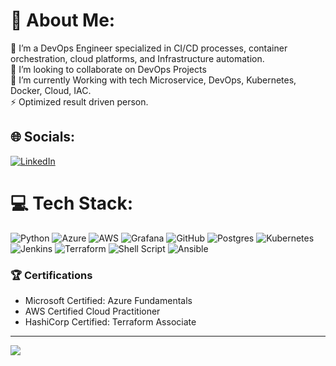 # 💫 About Me:
🔭 I’m a DevOps Engineer specialized in CI/CD processes, container orchestration, cloud platforms, and Infrastructure automation. <br>👯 I’m looking to collaborate on DevOps Projects<br>🌱 I’m currently Working with tech Microservice, DevOps, Kubernetes, Docker, Cloud, IAC.<br>⚡ Optimized result driven person.


## 🌐 Socials:
[![LinkedIn](https://img.shields.io/badge/LinkedIn-%230077B5.svg?logo=linkedin&logoColor=white)](https://linkedin.com/in/vignesh2608) 

# 💻 Tech Stack:
![Python](https://img.shields.io/badge/python-3670A0?style=for-the-badge&logo=python&logoColor=ffdd54)
![Azure](https://img.shields.io/badge/azure-%230072C6.svg?style=for-the-badge&logo=microsoftazure&logoColor=white)
![AWS](https://img.shields.io/badge/AWS-%23FF9900.svg?style=for-the-badge&logo=amazon-aws&logoColor=white)
![Grafana](https://img.shields.io/badge/grafana-%23F46800.svg?style=for-the-badge&logo=grafana&logoColor=white) 
![GitHub](https://img.shields.io/badge/github-%23121011.svg?style=for-the-badge&logo=github&logoColor=white) 
![Postgres](https://img.shields.io/badge/postgres-%23316192.svg?style=for-the-badge&logo=postgresql&logoColor=white) 
![Kubernetes](https://img.shields.io/badge/kubernetes-%23326ce5.svg?style=for-the-badge&logo=kubernetes&logoColor=white) 
![Jenkins](https://img.shields.io/badge/jenkins-%232C5263.svg?style=for-the-badge&logo=jenkins&logoColor=white)
![Terraform](https://img.shields.io/badge/terraform-%235835CC.svg?style=for-the-badge&logo=terraform&logoColor=white)
![Shell Script](https://img.shields.io/badge/shell_script-%23121011.svg?style=for-the-badge&logo=gnu-bash&logoColor=white) 
![Ansible](https://img.shields.io/badge/ansible-%231A1918.svg?style=for-the-badge&logo=ansible&logoColor=white)

### 🏆 Certifications

- Microsoft Certified: Azure Fundamentals
- AWS Certified Cloud Practitioner
- HashiCorp Certified: Terraform Associate
---
[![](https://visitcount.itsvg.in/api?id=Viki2608&icon=0&color=1)](https://visitcount.itsvg.in)

<!-- Proudly created with GPRM ( https://gprm.itsvg.in ) -->
